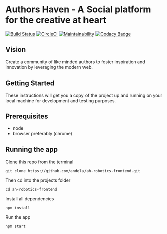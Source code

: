 # Authors Haven - A Social platform for the creative at heart
[![Build Status](https://travis-ci.com/andela/ah-robotics-frontend.svg?branch=ch-travis-integration-162949031)](https://travis-ci.com/andela/ah-robotics-frontend)
[![CircleCI](https://circleci.com/gh/andela/ah-robotics-frontend.svg?style=svg)](https://circleci.com/gh/andela/ah-robotics-frontend)
[![Maintainability](https://api.codeclimate.com/v1/badges/8694c456caebc8cb7b64/maintainability)](https://codeclimate.com/github/andela/ah-robotics-frontend/maintainability)
[![Codacy Badge](https://api.codacy.com/project/badge/Grade/8a7f9d785f57487d82168df31da93cce)](https://app.codacy.com/app/Teatoller/ah-robotics-frontend?utm_source=github.com&utm_medium=referral&utm_content=andela/ah-robotics-frontend&utm_campaign=Badge_Grade_Dashboard)

## Vision

Create a community of like minded authors to foster inspiration and innovation
by leveraging the modern web.

## Getting Started
These instructions will get you a copy of the project up and running on your local machine for development and testing purposes.

## Prerequisites
-   node
-   browser preferably (chrome)

## Running the app

Clone this repo from the terminal

`git clone https://github.com/andela/ah-robotics-frontend.git`

Then cd into the projects folder 

`cd ah-robotics-frontend`

Install all dependencies

`npm install`

Run the app

`npm start`